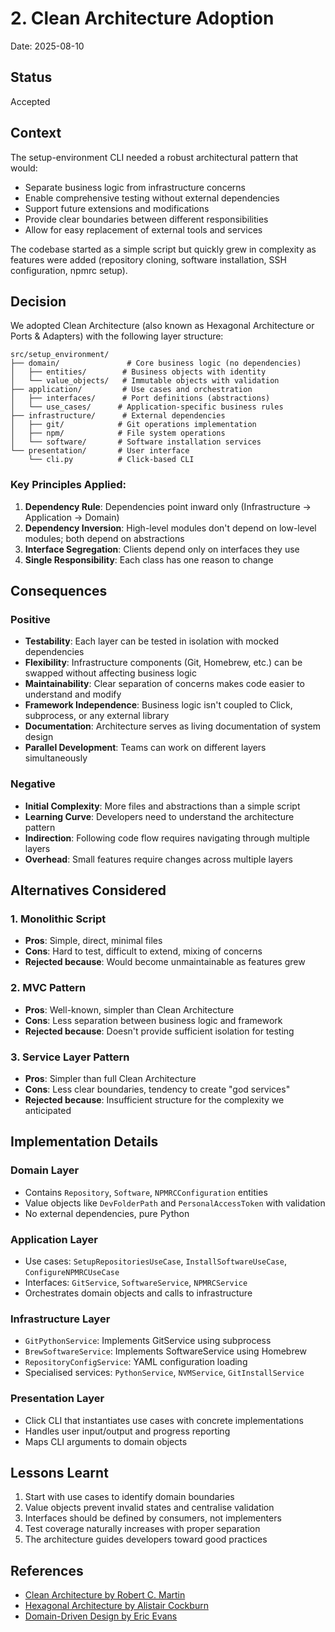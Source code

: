 # 2. Clean Architecture Adoption

Date: 2025-08-10

## Status

Accepted

## Context

The setup-environment CLI needed a robust architectural pattern that would:
- Separate business logic from infrastructure concerns
- Enable comprehensive testing without external dependencies
- Support future extensions and modifications
- Provide clear boundaries between different responsibilities
- Allow for easy replacement of external tools and services

The codebase started as a simple script but quickly grew in complexity as features were added (repository cloning, software installation, SSH configuration, npmrc setup).

## Decision

We adopted Clean Architecture (also known as Hexagonal Architecture or Ports & Adapters) with the following layer structure:

```
src/setup_environment/
├── domain/               # Core business logic (no dependencies)
│   ├── entities/        # Business objects with identity
│   └── value_objects/   # Immutable objects with validation
├── application/         # Use cases and orchestration
│   ├── interfaces/      # Port definitions (abstractions)
│   └── use_cases/      # Application-specific business rules
├── infrastructure/      # External dependencies
│   ├── git/            # Git operations implementation
│   ├── npm/            # File system operations
│   └── software/       # Software installation services
└── presentation/       # User interface
    └── cli.py          # Click-based CLI
```

### Key Principles Applied:

1. **Dependency Rule**: Dependencies point inward only (Infrastructure → Application → Domain)
2. **Dependency Inversion**: High-level modules don't depend on low-level modules; both depend on abstractions
3. **Interface Segregation**: Clients depend only on interfaces they use
4. **Single Responsibility**: Each class has one reason to change

## Consequences

### Positive

- **Testability**: Each layer can be tested in isolation with mocked dependencies
- **Flexibility**: Infrastructure components (Git, Homebrew, etc.) can be swapped without affecting business logic
- **Maintainability**: Clear separation of concerns makes code easier to understand and modify
- **Framework Independence**: Business logic isn't coupled to Click, subprocess, or any external library
- **Documentation**: Architecture serves as living documentation of system design
- **Parallel Development**: Teams can work on different layers simultaneously

### Negative

- **Initial Complexity**: More files and abstractions than a simple script
- **Learning Curve**: Developers need to understand the architecture pattern
- **Indirection**: Following code flow requires navigating through multiple layers
- **Overhead**: Small features require changes across multiple layers

## Alternatives Considered

### 1. Monolithic Script
- **Pros**: Simple, direct, minimal files
- **Cons**: Hard to test, difficult to extend, mixing of concerns
- **Rejected because**: Would become unmaintainable as features grew

### 2. MVC Pattern
- **Pros**: Well-known, simpler than Clean Architecture
- **Cons**: Less separation between business logic and framework
- **Rejected because**: Doesn't provide sufficient isolation for testing

### 3. Service Layer Pattern
- **Pros**: Simpler than full Clean Architecture
- **Cons**: Less clear boundaries, tendency to create "god services"
- **Rejected because**: Insufficient structure for the complexity we anticipated

## Implementation Details

### Domain Layer
- Contains `Repository`, `Software`, `NPMRCConfiguration` entities
- Value objects like `DevFolderPath` and `PersonalAccessToken` with validation
- No external dependencies, pure Python

### Application Layer
- Use cases: `SetupRepositoriesUseCase`, `InstallSoftwareUseCase`, `ConfigureNPMRCUseCase`
- Interfaces: `GitService`, `SoftwareService`, `NPMRCService`
- Orchestrates domain objects and calls to infrastructure

### Infrastructure Layer
- `GitPythonService`: Implements GitService using subprocess
- `BrewSoftwareService`: Implements SoftwareService using Homebrew
- `RepositoryConfigService`: YAML configuration loading
- Specialised services: `PythonService`, `NVMService`, `GitInstallService`

### Presentation Layer
- Click CLI that instantiates use cases with concrete implementations
- Handles user input/output and progress reporting
- Maps CLI arguments to domain objects

## Lessons Learnt

1. Start with use cases to identify domain boundaries
2. Value objects prevent invalid states and centralise validation
3. Interfaces should be defined by consumers, not implementers
4. Test coverage naturally increases with proper separation
5. The architecture guides developers toward good practices

## References

- [Clean Architecture by Robert C. Martin](https://blog.cleancoder.com/uncle-bob/2012/08/13/the-clean-architecture.html)
- [Hexagonal Architecture by Alistair Cockburn](https://alistair.cockburn.us/hexagonal-architecture/)
- [Domain-Driven Design by Eric Evans](https://www.domainlanguage.com/ddd/)